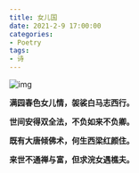 ```yaml
---
title: 女儿国
date: 2021-2-9 17:00:00
categories:
- Poetry
tags:
- 诗
---
```


![img](/images/Poetry/womenCountry.jpg)

**满园春色女儿情，袈裟白马志西行。**

**世间安得双全法，不负如来不负卿。**

**既有大唐倾佛术，何生西梁红颜住。**

**来世不通禅与富，但求浣女遇樵夫。**